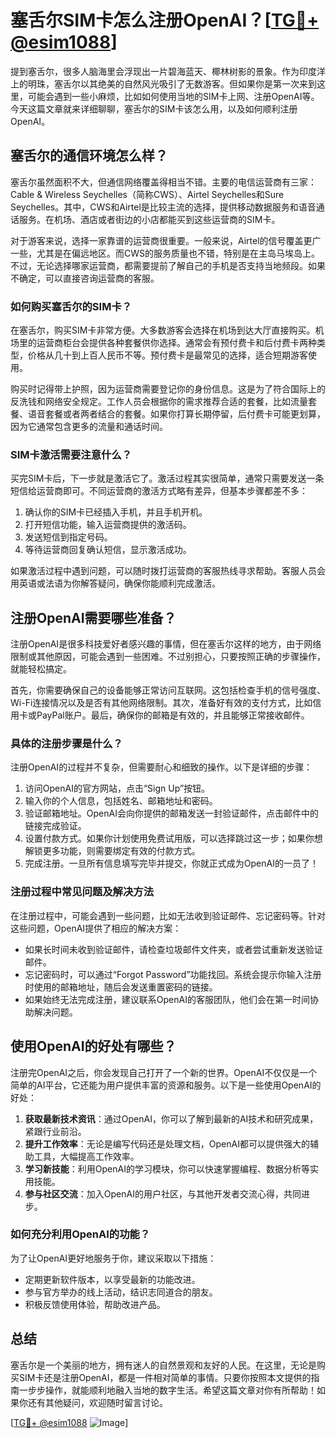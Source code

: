 # 塞舌尔SIM卡怎么注册OpenAI？[[TG💪+ @esim1088](https://t.me/s/esim1088)]

提到塞舌尔，很多人脑海里会浮现出一片碧海蓝天、椰林树影的景象。作为印度洋上的明珠，塞舌尔以其绝美的自然风光吸引了无数游客。但如果你是第一次来到这里，可能会遇到一些小麻烦，比如如何使用当地的SIM卡上网、注册OpenAI等。今天这篇文章就来详细聊聊，塞舌尔的SIM卡该怎么用，以及如何顺利注册OpenAI。

## 塞舌尔的通信环境怎么样？

塞舌尔虽然面积不大，但通信网络覆盖得相当不错。主要的电信运营商有三家：Cable & Wireless Seychelles（简称CWS）、Airtel Seychelles和Sure Seychelles。其中，CWS和Airtel是比较主流的选择，提供移动数据服务和语音通话服务。在机场、酒店或者街边的小店都能买到这些运营商的SIM卡。

对于游客来说，选择一家靠谱的运营商很重要。一般来说，Airtel的信号覆盖更广一些，尤其是在偏远地区。而CWS的服务质量也不错，特别是在主岛马埃岛上。不过，无论选择哪家运营商，都需要提前了解自己的手机是否支持当地频段。如果不确定，可以直接咨询运营商的客服。

### 如何购买塞舌尔的SIM卡？

在塞舌尔，购买SIM卡非常方便。大多数游客会选择在机场到达大厅直接购买。机场里的运营商柜台会提供各种套餐供你选择。通常会有预付费卡和后付费卡两种类型，价格从几十到上百人民币不等。预付费卡是最常见的选择，适合短期游客使用。

购买时记得带上护照，因为运营商需要登记你的身份信息。这是为了符合国际上的反洗钱和网络安全规定。工作人员会根据你的需求推荐合适的套餐，比如流量套餐、语音套餐或者两者结合的套餐。如果你打算长期停留，后付费卡可能更划算，因为它通常包含更多的流量和通话时间。

### SIM卡激活需要注意什么？

买完SIM卡后，下一步就是激活它了。激活过程其实很简单，通常只需要发送一条短信给运营商即可。不同运营商的激活方式略有差异，但基本步骤都差不多：

1. 确认你的SIM卡已经插入手机，并且手机开机。
2. 打开短信功能，输入运营商提供的激活码。
3. 发送短信到指定号码。
4. 等待运营商回复确认短信，显示激活成功。

如果激活过程中遇到问题，可以随时拨打运营商的客服热线寻求帮助。客服人员会用英语或法语为你解答疑问，确保你能顺利完成激活。

## 注册OpenAI需要哪些准备？

注册OpenAI是很多科技爱好者感兴趣的事情，但在塞舌尔这样的地方，由于网络限制或其他原因，可能会遇到一些困难。不过别担心，只要按照正确的步骤操作，就能轻松搞定。

首先，你需要确保自己的设备能够正常访问互联网。这包括检查手机的信号强度、Wi-Fi连接情况以及是否有其他网络限制。其次，准备好有效的支付方式，比如信用卡或PayPal账户。最后，确保你的邮箱是有效的，并且能够正常接收邮件。

### 具体的注册步骤是什么？

注册OpenAI的过程并不复杂，但需要耐心和细致的操作。以下是详细的步骤：

1. 访问OpenAI的官方网站，点击“Sign Up”按钮。
2. 输入你的个人信息，包括姓名、邮箱地址和密码。
3. 验证邮箱地址。OpenAI会向你提供的邮箱发送一封验证邮件，点击邮件中的链接完成验证。
4. 设置付款方式。如果你计划使用免费试用版，可以选择跳过这一步；如果你想解锁更多功能，则需要绑定有效的付款方式。
5. 完成注册。一旦所有信息填写完毕并提交，你就正式成为OpenAI的一员了！

### 注册过程中常见问题及解决方法

在注册过程中，可能会遇到一些问题，比如无法收到验证邮件、忘记密码等。针对这些问题，OpenAI提供了相应的解决方案：

- 如果长时间未收到验证邮件，请检查垃圾邮件文件夹，或者尝试重新发送验证邮件。
- 忘记密码时，可以通过“Forgot Password”功能找回。系统会提示你输入注册时使用的邮箱地址，随后会发送重置密码的链接。
- 如果始终无法完成注册，建议联系OpenAI的客服团队，他们会在第一时间协助解决问题。

## 使用OpenAI的好处有哪些？

注册完OpenAI之后，你会发现自己打开了一个新的世界。OpenAI不仅仅是一个简单的AI平台，它还能为用户提供丰富的资源和服务。以下是一些使用OpenAI的好处：

1. **获取最新技术资讯**：通过OpenAI，你可以了解到最新的AI技术和研究成果，紧跟行业前沿。
2. **提升工作效率**：无论是编写代码还是处理文档，OpenAI都可以提供强大的辅助工具，大幅提高工作效率。
3. **学习新技能**：利用OpenAI的学习模块，你可以快速掌握编程、数据分析等实用技能。
4. **参与社区交流**：加入OpenAI的用户社区，与其他开发者交流心得，共同进步。

### 如何充分利用OpenAI的功能？

为了让OpenAI更好地服务于你，建议采取以下措施：

- 定期更新软件版本，以享受最新的功能改进。
- 参与官方举办的线上活动，结识志同道合的朋友。
- 积极反馈使用体验，帮助改进产品。

## 总结

塞舌尔是一个美丽的地方，拥有迷人的自然景观和友好的人民。在这里，无论是购买SIM卡还是注册OpenAI，都是一件相对简单的事情。只要你按照本文提供的指南一步步操作，就能顺利地融入当地的数字生活。希望这篇文章对你有所帮助！如果你还有其他疑问，欢迎随时留言讨论。

[[TG💪+ @esim1088](https://t.me/s/esim1088) ![Image](https://i.postimg.cc/4NQfJmqS/Snipaste-2025-05-13-00-14-12.png)]